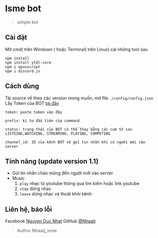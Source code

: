 # Isme bot
> simple bot

## Cài đặt

Mở cmd( trên Windown ) hoặc Terminal( trên Linux) cài những tool sau

```
npm install
npm install ytdl-core
npm i opusscript
npm i discord.js

```

## Cách dùng

Tải source về theo các version mong muốn, mở file `./config/config.json`
Lấy Token của BOT [tại đây](https://discord.com/developers/applications)
```
token: paste token vào đây

prefix: kí tự đầu tiên của command

status: trạng thái của BOT có thể thay bằng các cụm từ sau LISTEING,WATCHING, STREAMING, PLAYING, COMPETING

channel_id: ID của kênh BOT sẽ gửi tin nhắn khi có người mới vào server

```

## Tính năng (update version 1.1)

* Gửi tin nhắn chào mừng đến người mới vào server
* Music
    1. `play` nhạc từ youtube thông qua tìm kiếm hoặc link youtube
    2. `stop` dừng nhạc
    3. `leave` dừng nhạc và thoát khỏi kênh


## Liên hệ, báo lỗi
Facebook [Nguyen Duc Nhat](https://www.facebook.com/nhaatj.isme35/)
GitHub [@Nhaatj](https://github.com/Nhaatj)

>Author Nhaatj_isme
